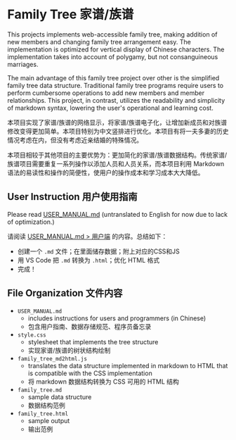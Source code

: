 # Family Tree 家谱/族谱
This projects implements web-accessible family tree, making addition of new members and changing family tree arrangement easy. The implementation is optimized for vertical display of Chinese characters. The implementation takes into account of polygamy, but not consanguineous marriages.

The main advantage of this family tree project over other is the simplified family tree data structure. Traditional family tree programs require users to perform cumbersome operations to add new members and member relationships. This project, in contrast, utilizes the readability and simplicity of markdown syntax, lowering the user's operational and learning cost.

本项目实现了家谱/族谱的网络显示，将家谱/族谱电子化，让增加新成员和对族谱修改变得更加简单。本项目特别为中文竖排进行优化。本项目有将一夫多妻的历史情况考虑在内，但没有考虑近亲结婚的特殊情况。

本项目相较于其他项目的主要优势为：更加简化的家谱/族谱数据结构。传统家谱/族谱项目需要重复一系列操作以添加人员和人员关系，而本项目利用 Markdown 语法的易读性和操作的简便性，使用户的操作成本和学习成本大大降低。

## User Instruction 用户使用指南
Please read [USER_MANUAL.md](USER_MANUAL.md) (untranslated to English for now due to lack of optimization.)

请阅读 [USER_MANUAL.md > 用户端](USER_MANUAL.md) 的内容。总结如下：

- 创建一个 `.md` 文件；在里面储存数据；附上对应的CSS和JS
- 用 VS Code 把 `.md` 转换为 `.html`；优化 HTML 格式
- 完成！

## File Organization 文件内容
- `USER_MANUAL.md`
  - includes instructions for users and programmers (in Chinese)
  - 包含用户指南、数据存储规范、程序员备忘录
- `style.css`
  - stylesheet that implements the tree structure
  - 实现家谱/族谱的树状结构绘制
- `family_tree_md2html.js`
  - translates the data structure implemented in markdown to HTML that is compatible with the CSS implementation
  - 将 markdown 数据结构转换为 CSS 可用的 HTML 结构
- `family_tree.md`
  - sample data structure
  - 数据结构范例
- `family_tree.html`
  - sample output
  - 输出范例
